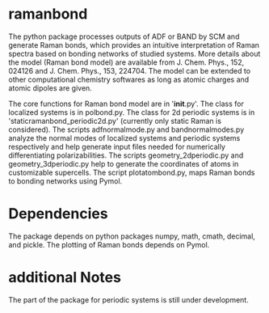 # ramanbond
The python package processes outputs of ADF or BAND by SCM and generate Raman bonds, which provides an intuitive interpretation of Raman spectra based on bonding networks of studied systems. More details about the model (Raman bond model) are available from J. Chem. Phys., 152, 024126 and J. Chem. Phys., 153, 224704. The model can be extended to other computational chemistry softwares as long as atomic charges and atomic dipoles are given.

The core functions for Raman bond model are in '__init__.py'. The class for localized systems is in polbond.py. The class for 2d periodic systems is in 'staticramanbond_periodic2d.py' (currently only static Raman is considered). The scripts adfnormalmode.py and bandnormalmodes.py analyze the normal modes of localized systems and periodic systems respectively and help generate input files needed for numerically differentiating polarizabilities. The scripts geometry_2dperiodic.py and geometry_3dperiodic.py help to generate the coordinates of atoms in customizable supercells. The script plotatombond.py, maps Raman bonds to bonding networks using Pymol.

# Dependencies
The package depends on python packages numpy, math, cmath, decimal, and pickle. The plotting of Raman bonds depends on Pymol. 

# additional Notes
The part of the package for periodic systems is still under development.

